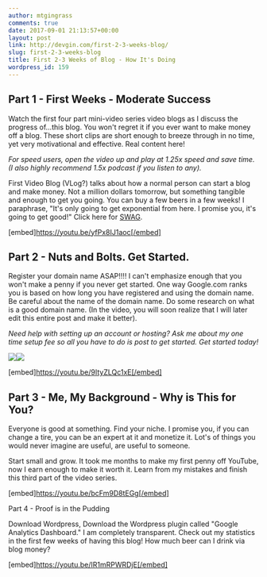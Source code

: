 ```yaml
---
author: mtgingrass
comments: true
date: 2017-09-01 21:13:57+00:00
layout: post
link: http://devgin.com/first-2-3-weeks-blog/
slug: first-2-3-weeks-blog
title: First 2-3 Weeks of Blog - How It's Doing
wordpress_id: 159
---
```


## Part 1 - First Weeks - Moderate Success


Watch the first four part mini-video series video blogs as I discuss the progress of...this blog. You won't regret it if you ever want to make money off a blog. These short clips are short enough to breeze through in no time, yet very motivational and effective. Real content here!

_For speed users, open the video up and play at 1.25x speed and save time. (I also highly recommend 1.5x podcast if you listen to any)._

First Video Blog (VLog?) talks about how a normal person can start a blog and make money. Not a million dollars tomorrow, but something tangible and enough to get you going. You can buy a few beers in a few weeks! I paraphrase, "It's only going to get exponential from here. I promise you, it's going to get good!" Click here for [SWAG](http://therealdonaldtrump2020.com/must-trump-swag/).

[embed]https://youtu.be/yfPx8IJ1aoc[/embed]


## Part 2 - Nuts and Bolts. Get Started.


Register your domain name ASAP!!!! I can't emphasize enough that you won't make a penny if you never get started. One way Google.com ranks you is based on how long you have registered and using the domain name. Be careful about the name of the domain name. Do some research on what is a good domain name. (In the video, you will soon realize that I will later edit this entire post and make it better).

_Need help with setting up an account or hosting? Ask me about my one time setup fee so all you have to do is post to get started. Get started today!_


[![](//a.impactradius-go.com/display-ad/3094-178129)](//partners.hostgator.com/c/418006/178129/3094)![](//partners.hostgator.com/i/418006/178129/3094)


[embed]https://youtu.be/9ItyZLQc1xE[/embed]


## Part 3 - Me, My Background - Why is This for You?


Everyone is good at something. Find your niche. I promise you, if you can change a tire, you can be an expert at it and monetize it. Lot's of things you would never imagine are useful, are useful to someone.

Start small and grow. It took me months to make my first penny off YouTube, now I earn enough to make it worth it. Learn from my mistakes and finish this third part of the video series.

[embed]https://youtu.be/bcFm9D8tEGg[/embed]

Part 4 - Proof is in the Pudding

Download Wordpress, Download the Wordpress plugin called "Google Analytics Dashboard." I am completely transparent. Check out my statistics in the first few weeks of having this blog! How much beer can I drink via blog money?

[embed]https://youtu.be/IR1mRPWRDjE[/embed]







